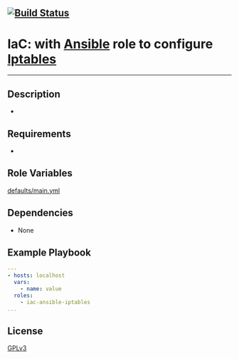 [![Build Status](https://travis-ci.org/wluisaraujo/iac-ansible-iptables.svg?branch=master)](https://travis-ci.org/wluisaraujo/iac-ansible-iptables)
---
# IaC: with [Ansible](https://www.ansible.com) role to configure [Iptables](https://www.netfilter.org/)
------------

Description
------------

 * 
 
Requirements
------------

 * 


Role Variables
--------------

[defaults/main.yml](defaults/main.yml)

Dependencies
------------

* None

Example Playbook
----------------
```yaml
---
- hosts: localhost
  vars:
    - name: value
  roles:
    - iac-ansible-iptables
...
```

License
-------

[GPLv3](https://www.gnu.org/licenses/gpl-3.0.pt-br.html)
